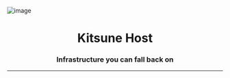 ![image](https://github.com/user-attachments/assets/094173a5-35c2-4895-9388-6d65fe1c120f)
<h1 align="center">Kitsune Host</h1>
<h3 align="center">Infrastructure you can fall back on</h3>

---

